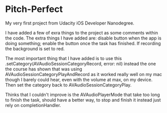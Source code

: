 # Pitch-Perfect
My very first project from Udacity iOS Developer Nanodegree.

I have added a few of exra things to the project as some comments within the code.
The extra things I have added are:
disable button when the app is doing something;
enable the button once the task has finished.
If recording the background is set to red.

The most important thing that I have added is to use this .setCategory(AVAudioSessionCategoryRecord, error: nil) instead the one
the course has shown that was using AVAudioSessionCategoryPlayAndRecord as it worked really well on my mac though I barely could
hear, even with the volume at max, on my device. Then set the category back to AVAudioSessionCategoryPlay.

Thinks that I couldn't improve is the AVAudioPlayerMode that take too long to finish the task, should have a better way,
to stop and finish it instead just rely on completionHandler.



